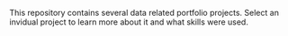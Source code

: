 This repository contains several data related portfolio projects. Select an invidual project to learn more about it and what skills were used.
